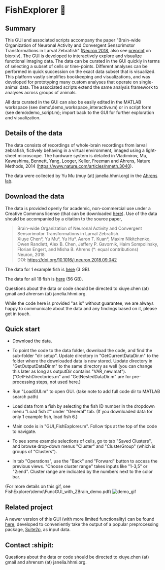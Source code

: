 # FishExplorer :microscope:


## Summary ##

This GUI and associated scripts accompany the paper "Brain-wide Organization of Neuronal Activity and Convergent Sensorimotor Transformations in Larval Zebrafish" ([Neuron 2018](https://dmg5c1valy4me.cloudfront.net/wp-content/uploads/2018/10/25141558/1-s2.0-S0896627318308444-main.pdf), also see [preprint](https://www.biorxiv.org/content/early/2018/03/27/289413) on biorxiv). The GUI is developed to interactively explore and visualize functional imaging data. The data can be curated in the GUI quickly in terms of selecting a subset of cells or time-points. Different analyses can be performed in quick succession on the exact data subset that is visualized. This platform vastly simplifies bookkeeping and visualizations, and was developed for prototyping many custom analyses that operate on single-animal data. The associated scripts extend the same analysis framework to analyses across groups of animals.


All data curated in the GUI can also be easily edited in the MATLAB workspace (see demo\demo_workspace_interactive.m) or in script form (see demo\demo_script.m); import back to the GUI for further exploration and visualization.

## Details of the data ##

The data consists of recordings of whole-brain recordings from larval zebrafish, fictively behaving in a virtual environment, imaged using a light-sheet microscope. The hardware system is detailed in Vladimirov, Mu, Kawashima, Bennett, Yang, Looger, Keller, Freeman and Ahrens, Nature Methods, 2014 (https://www.nature.com/articles/nmeth.3040).


The data were collected by Yu Mu (muy (at) janelia.hhmi.org) in the [Ahrens lab](https://www.janelia.org/lab/ahrens-lab).

## Download the data ##

The data is provided openly for academic, non-commercial use under a Creative Commons license (that can be downloaded [here](http://creativecommons.org/licenses/by-nc-sa/4.0/ "license")). Use of the data should be accompanied by a citation to the source paper,

>Brain-wide Organization of Neuronal Activity and Convergent Sensorimotor Transformations in Larval Zebrafish.  
Xiuye Chen\*, Yu Mu\*, Yu Hu\*, Aaron T. Kuan\*, Maxim Nikitchenko, Owen Randlett, Alex B. Chen, Jeffery P. Gavornik, Haim Sompolinsky, Florian Engert, and Misha B. Ahrens (*: equal contributions)  
Neuron, 2018  
DOI: https://doi.org/10.1016/j.neuron.2018.09.042

The data for 1 example fish is [here](https://www.dropbox.com/sh/ae2r46eic4nyjuj/AACRt-AyZVN_UoGjrPP6Oppra?dl=0) (3 GB).

The data for all 18 fish is [here](https://www.dropbox.com/sh/c5kozhgj59w3veq/AAD2onrnmPdq-NORZ6Fcee6Xa?dl=0) (56 GB).


Questions about the data or code should be directed to xiuye.chen (at) gmail and ahrensm (at) janelia.hhmi.org.


While the code here is provided "as is" without guarantee, we are always happy to communicate about the data and any findings based on it, please get in touch.

## Quick start ##

- Download the data.
- To point the code to the data folder, download the code, and find the sub-folder "dir setup".
Update directory in "GetCurrentDataDir.m" to the folder where the downloaded data is now stored. Update directory in "GetOutputDataDir.m" to the same directory as well (you can change this later as long as outputDir contains "VAR_new.mat").
("GetFishDirectories.m" and "GetNestedDataDir.m" are for pre-processing steps, not used here.)

- Run "LoadGUI.m" to open GUI. (take note to add full code dir to MATLAB search path)

- Load data from a fish by selecting the fish ID number in the dropdown menu "Load fish #" under "General" tab. (If you downloaded data for only 1 example fish, load fish 6.)

- Main code is in "GUI_FishExplorer.m". Follow tips at the top of the code to navigate.

- To see some example selections of cells, go to tab "Saved Clusters", and browse drop-down menus "Cluster" and "ClusterGroup" (which is groups of "Clusters").

- In tab "Operations", use the "Back" and "Forward" button to access the previous views. "Choose cluster range" takes inputs like "1-3,5" or "2:end". Cluster range are indicated by the numbers next to the color bar.

(For more details on this gif, see FishExplorer\demo\FuncGUI_with_ZBrain_demo.pdf)
![demo_gif](https://raw.githubusercontent.com/xiuyechen/FishExplorer/master/demo/demo1.gif "Demo Text 1")


## Related project ##

A newer version of this GUI (with more limited functionality) can be found [here](https://github.com/xiuyechen/Explore2p), developed to conveniently take the output of a popular preprocessing package, [Suite2p](https://github.com/cortex-lab/Suite2P), as input data.


## Contact  :shipit: ##

Questions about the data or code should be directed to xiuye.chen (at) gmail and ahrensm (at) janelia.hhmi.org.
